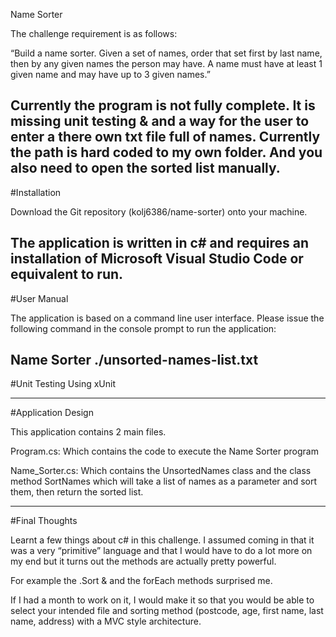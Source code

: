 ﻿Name Sorter 

The challenge requirement is as follows: 

“Build a name sorter. Given a set of names, order that set first by last name, then by any given names the person may have. A name must have at least 1 given name and may have up to 3 given names.”

Currently the program is not fully complete. It is missing unit testing & and a way for the user to enter a there own txt file full of names. Currently the path is hard coded to my own folder. And you also need to open the sorted list manually.
 ---
#Installation 

Download the Git repository (kolj6386/name-sorter) onto your machine. 

The application is written in c# and requires an installation of Microsoft Visual Studio Code or equivalent to run.
---
#User Manual 

The application is based on a command line user interface. Please issue the following command in the console prompt to run the application: 

Name Sorter ./unsorted-names-list.txt
----
#Unit Testing Using xUnit


----
#Application Design

This application contains 2 main files. 

Program.cs: Which contains the code to execute the Name Sorter program

Name_Sorter.cs: Which contains the UnsortedNames class and the class method SortNames which will take a list of names as a parameter and sort them, then return the sorted list. 


----
#Final Thoughts

Learnt a few things about c# in this challenge. I assumed coming in that it was a very “primitive” language and that I would have to do a lot more on my end but it turns out the methods are actually pretty powerful. 

For example the .Sort & and the forEach methods surprised me. 

If I had a month to work on it, I would make it so that you would be able to select your intended file and sorting method (postcode, age, first name, last name, address)  with a MVC style architecture. 
